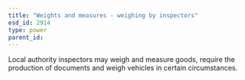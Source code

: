 ```yaml
---
title: "Weights and measures - weighing by inspectors"
esd_id: 2914
type: power
parent_id:  
---
```


Local authority inspectors may weigh and measure goods, require the production of documents and weigh vehicles in certain circumstances.


